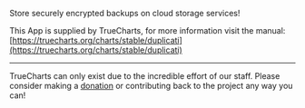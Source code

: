 Store securely encrypted backups on cloud storage services!

This App is supplied by TrueCharts, for more information visit the manual: [https://truecharts.org/charts/stable/duplicati](https://truecharts.org/charts/stable/duplicati)

---

TrueCharts can only exist due to the incredible effort of our staff.
Please consider making a [donation](https://truecharts.org/about/sponsor) or contributing back to the project any way you can!
